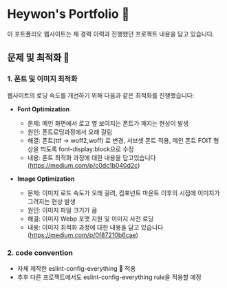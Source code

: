 # Heywon's Portfolio 📑

이 포트폴리오 웹사이트는 제 경력 이력과 진행했던 프로젝트 내용을 담고 있습니다.

## 문제 및 최적화 🔎

### 1. 폰트 및 이미지 최적화  
웹사이트의 로딩 속도를 개선하기 위해 다음과 같은 최적화를 진행했습니다:

- **Font Optimization** 
  - 문제: 메인 화면에서 로고 옆 보여지는 폰트가 깨지는 현상이 발생
  - 원인: 폰트로딩과정에서 오래 걸림
  - 해결: 폰트(ttf -> woff2,woff) 로 변경, 서브셋 폰트 적용, 메인 폰트 FOIT 형상을 띄도록 font-display:block으로 수정 
  - 내용: 폰트 최적화 과정에 대한 내용을 담고있습니다(https://medium.com/p/c0dc1b040d2c)

- **Image Optimization**
  - 문제: 이미지 로드 속도가 오래 걸려, 컴포넌트 마운트 이후의 시점에 이미지가 그려지는 현상 발생 
  - 원인: 이미지 파일 크기가 큼
  - 해결: 이미지 Webp 포맷 지원 및 이미지 사전 로딩 
  - 내용: 이미지 최적화 과정에 대한 내용을 담고 있습니다(https://medium.com/p/0f87210b6cae)


### 2. code convention
- 자체 제작한 eslint-config-everything 🎁 적용
- 추후 다른 프로젝트에서도 eslint-config-everything rule을 적용할 예정 
  
